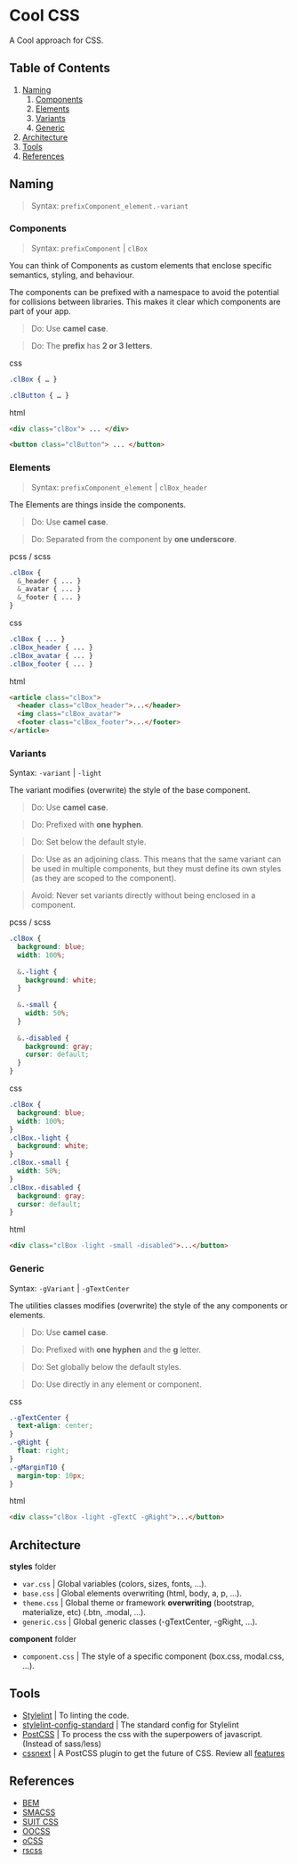 # Cool CSS

A Cool approach for CSS.

## <a name='TOC'>Table of Contents</a>

1. [Naming](#naming)
    1. [Components](#components)
    1. [Elements](#elements)
    1. [Variants](#variants)
    1. [Generic](#generic)
1. [Architecture](#architecture)
1. [Tools](#tools)
1. [References](#references)


## <a name="naming">Naming</a>

> Syntax: `prefixComponent_element.-variant`

### <a name="naming">Components</a>

> Syntax: `prefixComponent` | `clBox`

You can think of Components as custom elements that enclose specific semantics, styling, and behaviour.

The components can be prefixed with a namespace to avoid the potential for collisions between libraries. This makes it clear which components are part of your app.

> Do: Use **camel case**.

> Do: The **prefix** has **2 or 3 letters**.

css
```css
.clBox { … }

.clButton { … }
```
html
```html
<div class="clBox"> ... </div>

<button class="clButton"> ... </button>
```

### <a name="elements">Elements</a>

> Syntax: `prefixComponent_element` | `clBox_header`

The Elements are things inside the components.

> Do: Use **camel case**.

> Do: Separated from the component by **one underscore**.

pcss / scss
```css
.clBox {
  &_header { ... }
  &_avatar { ... }
  &_footer { ... }
}
```
css
```css
.clBox { ... }
.clBox_header { ... }
.clBox_avatar { ... }
.clBox_footer { ... }
```
html
```html
<article class="clBox">
  <header class="clBox_header">...</header>
  <img class="clBox_avatar">
  <footer class="clBox_footer">...</footer>
</article>
```

### <a name="variants">Variants</a>

Syntax: `-variant` | `-light`

The variant modifies (overwrite) the style of the base component.

> Do: Use **camel case**.

> Do: Prefixed with **one hyphen**.

> Do: Set below the default style.

> Do: Use as an adjoining class. This means that the same variant can be used in multiple components, but they must define its own styles (as they are scoped to the component).

> Avoid: Never set variants directly without being enclosed in a component.

pcss / scss
```css
.clBox {
  background: blue;
  width: 100%;
  
  &.-light {
    background: white;
  }
  
  &.-small { 
    width: 50%;
  }
  
  &.-disabled { 
    background: gray;
    cursor: default;
  }
}
```
css
```css
.clBox {
  background: blue;
  width: 100%;
}
.clBox.-light {
  background: white;
}
.clBox.-small { 
  width: 50%;
}
.clBox.-disabled { 
  background: gray;
  cursor: default;
}
```
html
```html
<div class="clBox -light -small -disabled">...</button>
```

### <a name="generic">Generic</a>

Syntax: `-gVariant` | `-gTextCenter`

The utilities classes modifies (overwrite) the style of the any components or elements.

> Do: Use **camel case**.

> Do: Prefixed with **one hyphen** and the **g** letter.

> Do: Set globally below the default styles.

> Do: Use directly in any element or component.

css
```css
.-gTextCenter {
  text-align: center;
}
.-gRight {
  float: right;
}
.-gMarginT10 {
  margin-top: 10px;
}
```
html
```html
<div class="clBox -light -gTextC -gRight">...</button>
```
## <a name="architecture">Architecture</a>

**styles** folder
- `var.css` | Global variables (colors, sizes, fonts, ...).
- `base.css` | Global elements overwriting (html, body, a, p, ...).
- `theme.css` | Global theme or framework **overwriting** (bootstrap, materialize, etc) (.btn, .modal, ...).
- `generic.css` | Global generic classes (-gTextCenter, -gRight, ...).

**component** folder
- `component.css` | The style of a specific component (box.css, modal.css, ...).

## <a name="tools">Tools</a>

* [Stylelint](https://stylelint.io/) | To linting the code.
* [stylelint-config-standard](https://github.com/stylelint/stylelint-config-standard) | The standard config for Stylelint
* [PostCSS](http://postcss.org/) | To process the css with the superpowers of javascript. (Instead of sass/less)
* [cssnext](http://cssnext.io/) | A PostCSS plugin to get the future of CSS. Review all [features](http://cssnext.io/features/)

## <a name="references">References</a>

* [BEM](http://getbem.com/introduction/)
* [SMACSS](http://smacss.com/book)
* [SUIT CSS](https://github.com/suitcss/suit/blob/master/doc/naming-conventions.md)
* [OOCSS](http://oocss.org/)
* [oCSS](http://krasimir.github.io/organic-css/)
* [rscss](http://rscss.io/index.html)

